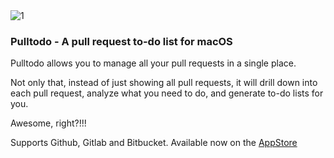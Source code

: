 <img src="https://i.ibb.co/jHHmDS0/1.png" alt="1" border="0">

### Pulltodo - A pull request to-do list for macOS

Pulltodo allows you to manage all your pull requests in a single place. 

Not only that, instead of just showing all pull requests, it will drill down into each pull request, analyze what you need to do, and generate to-do lists for you.

Awesome, right?!!!

Supports Github, Gitlab and Bitbucket.
Available now on the [AppStore](https://apps.apple.com/us/app/pulltodo/id1614217899)
